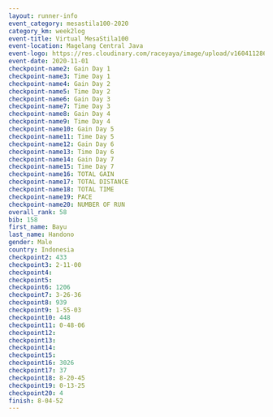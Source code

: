 ```yaml
--- 
layout: runner-info 
event_category: mesastila100-2020 
category_km: week2log 
event-title: Virtual MesaStila100  
event-location: Magelang Central Java 
event-logo: https://res.cloudinary.com/raceyaya/image/upload/v1604112863/3B3F7463-9336-4572-9F07-069DCA7D2527_ndaoxk.jpg 
event-date: 2020-11-01 
checkpoint-name2: Gain Day 1 
checkpoint-name3: Time Day 1 
checkpoint-name4: Gain Day 2 
checkpoint-name5: Time Day 2 
checkpoint-name6: Gain Day 3 
checkpoint-name7: Time Day 3 
checkpoint-name8: Gain Day 4 
checkpoint-name9: Time Day 4 
checkpoint-name10: Gain Day 5 
checkpoint-name11: Time Day 5 
checkpoint-name12: Gain Day 6 
checkpoint-name13: Time Day 6 
checkpoint-name14: Gain Day 7 
checkpoint-name15: Time Day 7 
checkpoint-name16: TOTAL GAIN 
checkpoint-name17: TOTAL DISTANCE 
checkpoint-name18: TOTAL TIME 
checkpoint-name19: PACE 
checkpoint-name20: NUMBER OF RUN 
overall_rank: 58
bib: 158
first_name: Bayu
last_name: Handono
gender: Male
country: Indonesia
checkpoint2: 433
checkpoint3: 2-11-00
checkpoint4: 
checkpoint5: 
checkpoint6: 1206
checkpoint7: 3-26-36
checkpoint8: 939
checkpoint9: 1-55-03
checkpoint10: 448
checkpoint11: 0-48-06
checkpoint12: 
checkpoint13: 
checkpoint14: 
checkpoint15: 
checkpoint16: 3026
checkpoint17: 37
checkpoint18: 8-20-45
checkpoint19: 0-13-25
checkpoint20: 4
finish: 8-04-52
--- 
```

